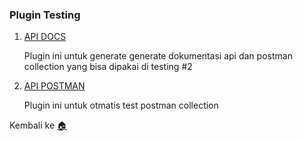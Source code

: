 ### Plugin Testing

1. [API DOCS](https://github.com/mpociot/laravel-apidoc-generator)

   Plugin ini untuk generate generate dokumentasi api dan postman collection yang bisa dipakai di testing #2


2. [API POSTMAN](https://learning.postman.com/docs/running-collections/using-newman-cli/command-line-integration-with-newman)
   
   Plugin ini untuk otmatis test postman collection

Kembali ke [🏠](https://thunderid.github.io)
